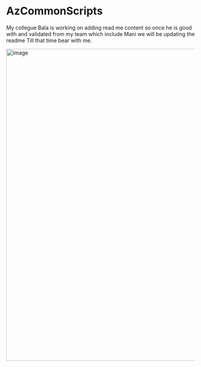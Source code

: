 # AzCommonScripts

My collegue Bala is working on adding read me content so once he is good with and validated from my team which include Mani we will be updating the readme
Till that time bear with me.

<img width="709" height="832" alt="image" src="https://github.com/user-attachments/assets/bcaf1ba5-2e0d-449b-97c4-b7c45b74baca" />

